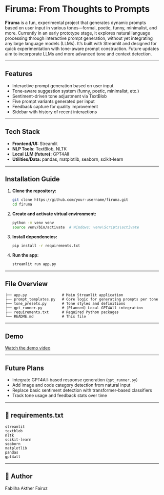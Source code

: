 # Firuma: From Thoughts to Prompts

**Firuma** is a fun, experimental project that generates dynamic prompts based on user input in various tones—formal, poetic, funny, minimalist, and more. Currently in an early prototype stage, it explores natural language processing through interactive prompt generation, without yet integrating any large language models (LLMs). It’s built with Streamlit and designed for quick experimentation with tone-aware prompt construction. Future updates aim to incorporate LLMs and more advanced tone and context detection.

---

## Features

-  Interactive prompt generation based on user input  
-  Tone-aware suggestion system (funny, poetic, minimalist, etc.)  
-  Sentiment-driven tone adjustment via TextBlob  
-  Five prompt variants generated per input  
-  Feedback capture for quality improvement  
-  Sidebar with history of recent interactions  

---

## Tech Stack

- **Frontend/UI:** Streamlit  
- **NLP Tools:** TextBlob, NLTK  
- **Local LLM (future):** GPT4All  
- **Utilities/Data:** pandas, matplotlib, seaborn, scikit-learn  

---

## Installation Guide

1. **Clone the repository:**
   ```bash
   git clone https://github.com/your-username/firuma.git
   cd firuma
   ```

2. **Create and activate virtual environment:**
   ```bash
   python -m venv venv
   source venv/bin/activate  # Windows: venv\Scripts\activate
   ```

3. **Install dependencies:**
   ```bash
   pip install -r requirements.txt
   ```

4. **Run the app:**
   ```bash
   streamlit run app.py
   ```

---

##  File Overview

```
├── app.py                # Main Streamlit application
├── prompt_templates.py   # Core logic for generating prompts per tone
├── tone_presets.py       # Tone styles and definitions
├── gpt_runner.py         # (Planned) Local GPT4All integration
├── requirements.txt      # Required Python packages
└── README.md             # This file
```

---

##  Demo

[Watch the demo video](https://github.com/fabliha-akther/Firuma-From-Thoughts-to-Prompts/blob/main/demo.mp4)


---

## Future Plans

-  Integrate GPT4All-based response generation (`gpt_runner.py`)  
-  Add image and code category detection from natural input  
-  Replace basic sentiment detection with transformer-based classifiers  
-  Track tone usage and feedback stats over time  

---

## 📄 requirements.txt

```
streamlit
textblob
nltk
scikit-learn
seaborn
matplotlib
pandas
gpt4all
```

---

## 👤 Author

Fabliha Akther Fairuz


